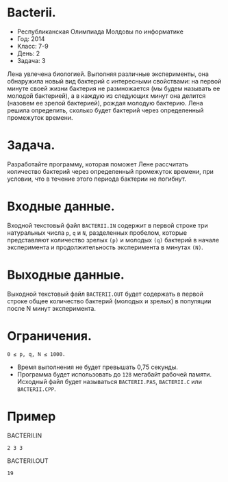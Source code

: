 # Bacterii.
* Республиканская Олимпиада Молдовы по информатике
* Год: 2014
* Класс: 7-9
* День: 2
* Задача: 3

Лена увлечена биологией. Выполняя различные эксперименты, она обнаружила новый вид бактерий с интересными свойствами: 
на первой минуте своей жизни бактерия не размножается (мы будем называть ее молодой бактерией), 
а в каждую из следующих минут она делится (назовем ее зрелой бактерией), рождая молодую бактерию. 
Лена решила определить, сколько будет бактерий через определенный промежуток времени.

# Задача. 
Разработайте программу, которая поможет Лене рассчитать количество бактерий через определенный промежуток времени, 
при условии, что в течение этого периода бактерии не погибнут.

# Входные данные. 
Входной текстовый файл `BACTERII.IN` содержит в первой строке три натуральных числа `p`, `q` и `N`, 
разделенных пробелом, которые представляют количество зрелых `(p)` и молодых `(q)` бактерий в начале эксперимента 
и продолжительность эксперимента в минутах `(N)`.

# Выходные данные. 
Выходной текстовый файл `BACTERII.OUT` будет содержать в первой строке общее количество бактерий (молодых и зрелых) 
в популяции после N минут эксперимента.

# Ограничения. 
`0 ≤ p, q, N ≤ 1000.` 
* Время выполнения не будет превышать 0,75 секунды. 
* Программа будет использовать до `128` мегабайт рабочей памяти. 
Исходный файл будет называться `BACTERII.PAS`, `BACTERII.C` или `BACTERII.CPP`.

# Пример

BACTERII.IN
```
2 3 3
``` 

BACTERII.OUT
```
19
```
